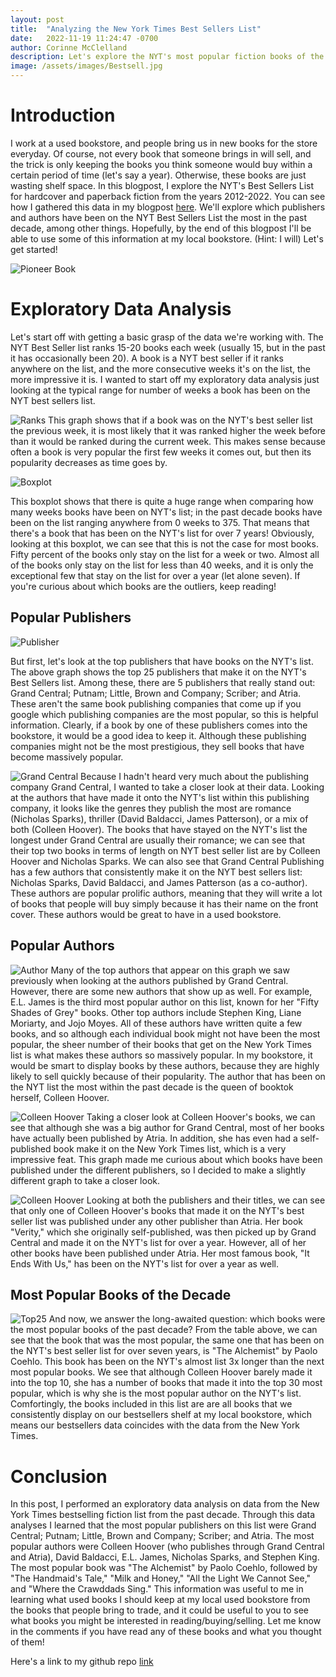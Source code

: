 ```yaml
---
layout: post
title:  "Analyzing the New York Times Best Sellers List"
date:   2022-11-19 11:24:47 -0700
author: Corinne McClelland
description: Let's explore the NYT's most popular fiction books of the past decade together!
image: /assets/images/Bestsell.jpg
---
```


# Introduction
I work at a used bookstore, and people bring us in new books for the store everyday. Of course, not every book that someone brings in will sell, and the trick is only keeping the books you think someone would buy within a certain period of time (let's say a year). Otherwise, these books are just wasting shelf space. In this blogpost, I explore the NYT's Best Sellers List for hardcover and paperback fiction from the years 2012-2022. You can see how I gathered this data in my blogpost [here](https://mcorinne.github.io/stat386-projects/2022/10/21/bestseller.html). We'll explore which publishers and authors have been on the NYT Best Sellers List the most in the past decade, among other things. Hopefully, by the end of this blogpost I'll be able to use some of this information at my local bookstore. (Hint: I will) Let's get started!

![Pioneer Book](https://raw.githubusercontent.com/mcorinne/stat386-projects/main/assets/images/pioneerbook.jpeg)


# Exploratory Data Analysis
Let's start off with getting a basic grasp of the data we're working with. The NYT Best Seller list ranks 15-20 books each week (usually 15, but in the past it has occasionally been 20). A book is a NYT best seller if it ranks anywhere on the list, and the more consecutive weeks it's on the list, the more impressive it is. I wanted to start off my exploratory data analysis just looking at the typical range for number of weeks a book has been on the NYT best sellers list.

![Ranks](https://raw.githubusercontent.com/mcorinne/stat386-projects/main/assets/images/RanksDiff.png)
This graph shows that if a book was on the NYT's best seller list the previous week, it is most likely that it was ranked higher the week before than it would be ranked during the current week. This makes sense because often a book is very popular the first few weeks it comes out, but then its popularity decreases as time goes by.

![Boxplot](https://raw.githubusercontent.com/mcorinne/stat386-projects/main/assets/images/Boxplot.png)

This boxplot shows that there is quite a huge range when comparing how many weeks books have been on NYT's list; in the past decade books have been on the list ranging anywhere from 0 weeks to 375. That means that there's a book that has been on the NYT's list for over 7 years! Obviously, looking at this boxplot, we can see that this is not the case for most books. Fifty percent of the books only stay on the list for a week or two. Almost all of the books only stay on the list for less than 40 weeks, and it is only the exceptional few that stay on the list for over a year (let alone seven). If you're curious about which books are the outliers, keep reading!



## Popular Publishers
![Publisher](https://raw.githubusercontent.com/mcorinne/stat386-projects/main/assets/images/Publisher.png)

But first, let's look at the top publishers that have books on the NYT's list. The above graph shows the top 25 publishers that make it on the NYT's Best Sellers list. Among these, there are 5 publishers that really stand out: Grand Central; Putnam; Little, Brown and Company; Scriber; and Atria. These aren't the same book publishing companies that come up if you google which publishing companies are the most popular, so this is helpful information. Clearly, if a book by one of these publishers comes into the bookstore, it would be a good idea to keep it. Although these publishing companies might not be the most prestigious, they sell books that have become massively popular.

![Grand Central](https://raw.githubusercontent.com/mcorinne/stat386-projects/main/assets/images/GrandCentral.png)
Because I hadn't heard very much about the publishing company Grand Central, I wanted to take a closer look at their data. Looking at the authors that have made it onto the NYT's list within this publishing company, it looks like the genres they publish the most are romance (Nicholas Sparks), thriller (David Baldacci, James Patterson), or a mix of both (Colleen Hoover). The books that have stayed on the NYT's list the longest under Grand Central are usually their romance; we can see that their top two books in terms of length on NYT best seller list are by Colleen Hoover and Nicholas Sparks. We can also see that Grand Central Publishing has a few authors that consistently make it on the NYT best sellers list: Nicholas Sparks, David Baldacci, and James Patterson (as a co-author). These authors are popular prolific authors, meaning that they will write a lot of books that people will buy simply because it has their name on the front cover. These authors would be great to have in a used bookstore.  

## Popular Authors
![Author](https://raw.githubusercontent.com/mcorinne/stat386-projects/main/assets/images/Author.png)
Many of the top authors that appear on this graph we saw previously when looking at the authors published by Grand Central. However, there are some new authors that show up as well. For example, E.L. James is the third most popular author on this list, known for her "Fifty Shades of Grey" books. Other top authors include Stephen King, Liane Moriarty, and Jojo Moyes. All of these authors have written quite a few books, and so although each individual book might not have been the most popular, the sheer number of their books that get on the New York Times list is what makes these authors so massively popular. In my bookstore, it would be smart to display books by these authors, because they are highly likely to sell quickly because of their popularity. The author that has been on the NYT list the most within the past decade is the queen of booktok herself, Colleen Hoover. 

![Colleen Hoover](https://raw.githubusercontent.com/mcorinne/stat386-projects/main/assets/images/ColleenHoover.png)
Taking a closer look at Colleen Hoover's books, we can see that although she was a big author for Grand Central, most of her books have actually been published by Atria. In addition, she has even had a self-published book make it on the New York Times list, which is a very impressive feat. This graph made me curious about which books have been published under the different publishers, so I decided to make a slightly different graph to take a closer look.

![Colleen Hoover](https://raw.githubusercontent.com/mcorinne/stat386-projects/main/assets/images/Colleen.png)
Looking at both the publishers and their titles, we can see that only one of Colleen Hoover's books that made it on the NYT's best seller list was published under any other publisher than Atria. Her book "Verity," which she originally self-published, was then picked up by Grand Central and made it on the NYT's list for over a year. However, all of her other books have been published under Atria. Her most famous book, "It Ends With Us," has been on the NYT's list for over a year as well.


## Most Popular Books of the Decade
![Top25](https://raw.githubusercontent.com/mcorinne/stat386-projects/main/assets/images/Top25Titles.png)
And now, we answer the long-awaited question: which books were the most popular books of the past decade? From the table above, we can see that the book that was the most popular, the same one that has been on the NYT's best seller list for over seven years, is "The Alchemist" by Paolo Coehlo. This book has been on the NYT's almost list 3x longer than the next most popular books. We see that although Colleen Hoover barely made it into the top 10, she has a number of books that made it into the top 30 most popular, which is why she is the most popular author on the NYT's list. Comfortingly, the books included in this list are are all books that we consistently display on our bestsellers shelf at my local bookstore, which means our bestsellers data coincides with the data from the New York Times. 


# Conclusion
In this post, I performed an exploratory data analysis on data from the New York Times bestselling fiction list from the past decade. Through this data analyses I learned that the most popular publishers on this list were Grand Central; Putnam; Little, Brown and Company; Scriber; and Atria. The most popular authors were Colleen Hoover (who publishes through Grand Central and Atria), David Baldacci, E.L. James, Nicholas Sparks, and Stephen King. The most popular book was "The Alchemist" by Paolo Coehlo, followed by "The Handmaid's Tale," "Milk and Honey," "All the Light We Cannot See," and "Where the Crawddads Sing." This information was useful to me in learning what used books I should keep at my local used bookstore from the books that people bring to trade, and it could be useful to you to see what books you might be interested in reading/buying/selling. Let me know in the comments if you have read any of these books and what you thought of them! 

Here's a link to my github repo [link](https://github.com/mcorinne/NYTBestsellers.git)
